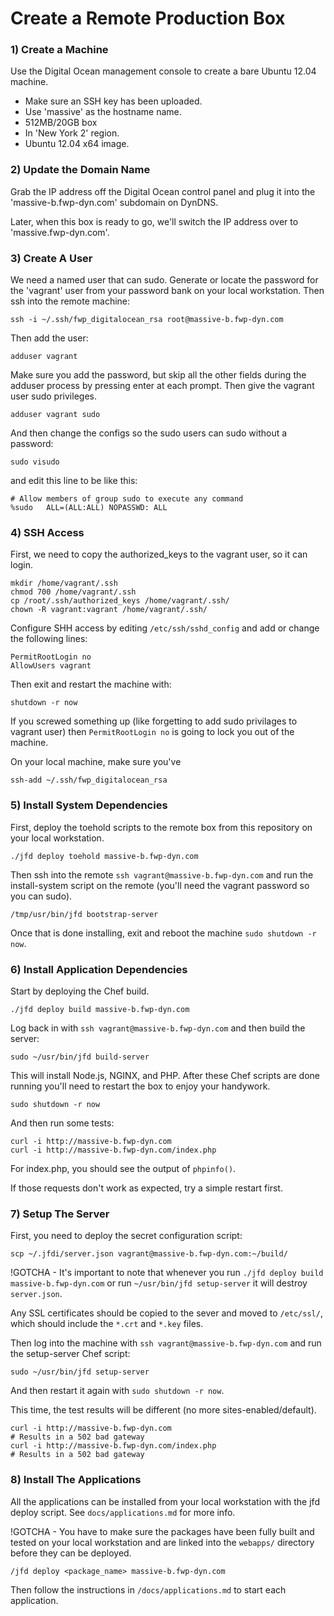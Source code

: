 Create a Remote Production Box
==============================

### 1) Create a Machine
Use the Digital Ocean management console to create a bare Ubuntu 12.04 machine.
* Make sure an SSH key has been uploaded.
* Use 'massive' as the hostname name.
* 512MB/20GB box
* In 'New York 2' region.
* Ubuntu 12.04 x64 image.

### 2) Update the Domain Name
Grab the IP address off the Digital Ocean control panel and plug it into the
'massive-b.fwp-dyn.com' subdomain on DynDNS.

Later, when this box is ready to go, we'll switch the IP address over to
'massive.fwp-dyn.com'.

### 3) Create A User
We need a named user that can sudo.  Generate or locate the password for the
'vagrant' user from your password bank on your local workstation.  Then ssh
into the remote machine:

	ssh -i ~/.ssh/fwp_digitalocean_rsa root@massive-b.fwp-dyn.com

Then add the user:

	adduser vagrant

Make sure you add the password, but skip all the other fields during the
adduser process by pressing enter at each prompt.  Then give the vagrant user
sudo privileges.

	adduser vagrant sudo

And then change the configs so the sudo users can sudo without a password:

	sudo visudo

and edit this line to be like this:

	# Allow members of group sudo to execute any command
	%sudo   ALL=(ALL:ALL) NOPASSWD: ALL


### 4) SSH Access
First, we need to copy the authorized_keys to the vagrant user, so it can login.

	mkdir /home/vagrant/.ssh
	chmod 700 /home/vagrant/.ssh
	cp /root/.ssh/authorized_keys /home/vagrant/.ssh/
	chown -R vagrant:vagrant /home/vagrant/.ssh/

Configure SHH access by editing `/etc/ssh/sshd_config` and add or change the
following lines:

	PermitRootLogin no
	AllowUsers vagrant

Then exit and restart the machine with:

	shutdown -r now

If you screwed something up (like forgetting to add sudo privilages to vagrant
user) then `PermitRootLogin no` is going to lock you out of the machine.

On your local machine, make sure you've

	ssh-add ~/.ssh/fwp_digitalocean_rsa


### 5) Install System Dependencies

First, deploy the toehold scripts to the remote box from this repository on
your local workstation.

	./jfd deploy toehold massive-b.fwp-dyn.com

Then ssh into the remote `ssh vagrant@massive-b.fwp-dyn.com` and run the
install-system script on the remote (you'll need the vagrant password so you can sudo).

	/tmp/usr/bin/jfd bootstrap-server

Once that is done installing, exit and reboot the machine `sudo shutdown -r now`.

### 6) Install Application Dependencies
Start by deploying the Chef build.

	./jfd deploy build massive-b.fwp-dyn.com

Log back in with `ssh vagrant@massive-b.fwp-dyn.com` and then build the server:

	sudo ~/usr/bin/jfd build-server

This will install Node.js, NGINX, and PHP. After these Chef scripts are
done running you'll need to restart the box to enjoy your handywork.

	sudo shutdown -r now

And then run some tests:

	curl -i http://massive-b.fwp-dyn.com
	curl -i http://massive-b.fwp-dyn.com/index.php

For index.php, you should see the output of `phpinfo()`.

If those requests don't work as expected, try a simple restart first.

### 7) Setup The Server
First, you need to deploy the secret configuration script:

	scp ~/.jfdi/server.json vagrant@massive-b.fwp-dyn.com:~/build/

!GOTCHA - It's important to note that whenever you run `./jfd deploy build
massive-b.fwp-dyn.com` or run `~/usr/bin/jfd setup-server` it will destroy
`server.json`.

Any SSL certificates should be copied to the sever and moved to
`/etc/ssl/`, which should include the `*.crt` and `*.key` files.

Then log into the machine with `ssh vagrant@massive-b.fwp-dyn.com` and run the
setup-server Chef script:

	sudo ~/usr/bin/jfd setup-server

And then restart it again with `sudo shutdown -r now`.

This time, the test results will be different (no more sites-enabled/default).

	curl -i http://massive-b.fwp-dyn.com
	# Results in a 502 bad gateway
	curl -i http://massive-b.fwp-dyn.com/index.php
	# Results in a 502 bad gateway

### 8) Install The Applications
All the applications can be installed from your local workstation with the jfd
deploy script. See `docs/applications.md` for more info.

!GOTCHA - You have to make sure the packages have been fully built and tested
on your local workstation and are linked into the `webapps/` directory before
they can be deployed.

	/jfd deploy <package_name> massive-b.fwp-dyn.com

Then follow the instructions in `/docs/applications.md` to start each
application.

